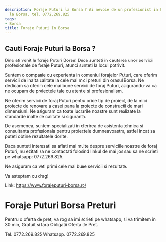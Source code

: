 ```yaml
---
description: Foraje Puturi la Borsa ? Ai nevoie de un profesionist in Foraje Puturi
  la Borsa. tel. 0772.269.825
tags:
- Borsa
title: Foraje Puturi In Borsa
---
```



## Cauti Foraje Puturi la Borsa ?

Bine ati venit la foraje Puturi Borsa! Daca sunteti in cautarea unor servicii profesionale de foraje Puturi, atunci sunteti la locul potrivit.

Suntem o companie cu experienta in domeniul forajelor Puturi, care oferim servicii de inalta calitate la cele mai mici preturi din orasul Borsa. Ne dedicam sa oferim cele mai bune servicii de foraj Puturi, asigurandu-va ca ne ocupam de proiectele tale cu atentie si profesionalism.

Ne oferim servicii de foraj Puturi pentru orice tip de proiect, de la mici proiecte de renovare a casei pana la proiecte de constructii de mari dimensiuni. Ne asiguram ca toate lucrarile noastre sunt realizate la standarde inalte de calitate si siguranta.

De asemenea, suntem specializati in oferirea de asistenta tehnica si consultanta profesionala pentru proiectele dumneavoastra, astfel incat sa puteti obtine rezultatele dorite.

Daca sunteti interesati sa aflati mai multe despre serviciile noastre de foraj Puturi, nu ezitati sa ne contactati folosind linkul de mai jos sau sa ne scrieti pe whatsapp: 0772.269.825.

Ne asiguram ca veti primi cele mai bune servicii si rezultate.

Va asteptam cu drag!

Link: https://www.forajeputuri-borsa.ro/

# Foraje Puturi Borsa Preturi
Pentru o oferta de pret, va rog sa imi scrieti pe whatsapp, si va trimitem in 30 min, Gratuit si fara Obligatii Oferta de Pret.

Tel. 0772.269.825
Whatsapp. 0772.269.825